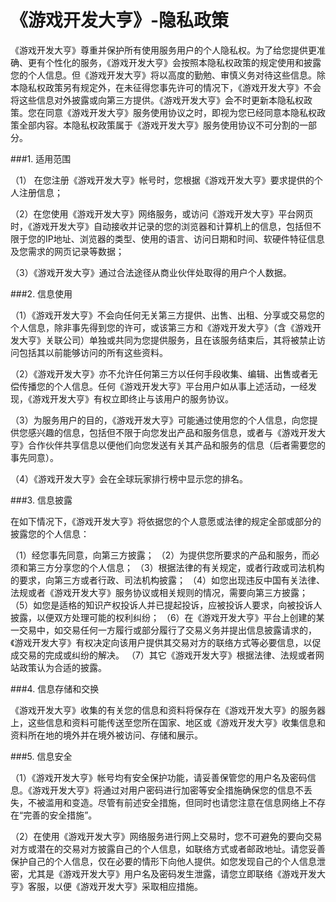 # 《游戏开发大亨》-隐私政策

《游戏开发大亨》尊重并保护所有使用服务用户的个人隐私权。为了给您提供更准确、更有个性化的服务，《游戏开发大亨》会按照本隐私权政策的规定使用和披露您的个人信息。但《游戏开发大亨》将以高度的勤勉、审慎义务对待这些信息。除本隐私权政策另有规定外，在未征得您事先许可的情况下，《游戏开发大亨》不会将这些信息对外披露或向第三方提供。《游戏开发大亨》会不时更新本隐私权政策。您在同意《游戏开发大亨》服务使用协议之时，即视为您已经同意本隐私权政策全部内容。本隐私权政策属于《游戏开发大亨》服务使用协议不可分割的一部分。 

###1. 适用范围 

（1） 在您注册《游戏开发大亨》帐号时，您根据《游戏开发大亨》要求提供的个人注册信息； 

（2）在您使用《游戏开发大亨》网络服务，或访问《游戏开发大亨》平台网页时，《游戏开发大亨》自动接收并记录的您的浏览器和计算机上的信息，包括但不限于您的IP地址、浏览器的类型、使用的语言、访问日期和时间、软硬件特征信息及您需求的网页记录等数据； 

（3）《游戏开发大亨》通过合法途径从商业伙伴处取得的用户个人数据。 


###2. 信息使用

（1）《游戏开发大亨》不会向任何无关第三方提供、出售、出租、分享或交易您的个人信息，除非事先得到您的许可，或该第三方和《游戏开发大亨》（含《游戏开发大亨》关联公司）单独或共同为您提供服务，且在该服务结束后，其将被禁止访问包括其以前能够访问的所有这些资料。 

（2）《游戏开发大亨》亦不允许任何第三方以任何手段收集、编辑、出售或者无偿传播您的个人信息。任何《游戏开发大亨》平台用户如从事上述活动，一经发现，《游戏开发大亨》有权立即终止与该用户的服务协议。

（3）为服务用户的目的，《游戏开发大亨》可能通过使用您的个人信息，向您提供您感兴趣的信息，包括但不限于向您发出产品和服务信息，或者与《游戏开发大亨》合作伙伴共享信息以便他们向您发送有关其产品和服务的信息（后者需要您的事先同意）。 

（4）《游戏开发大亨》会在全球玩家排行榜中显示您的排名。

###3. 信息披露

在如下情况下，《游戏开发大亨》将依据您的个人意愿或法律的规定全部或部分的披露您的个人信息： 

（1）经您事先同意，向第三方披露； 
 （2）为提供您所要求的产品和服务，而必须和第三方分享您的个人信息； 
 （3）根据法律的有关规定，或者行政或司法机构的要求，向第三方或者行政、司法机构披露； 
 （4）如您出现违反中国有关法律、法规或者《游戏开发大亨》服务协议或相关规则的情况，需要向第三方披露； 
 （5）如您是适格的知识产权投诉人并已提起投诉，应被投诉人要求，向被投诉人披露，以便双方处理可能的权利纠纷； 
 （6）在《游戏开发大亨》平台上创建的某一交易中，如交易任何一方履行或部分履行了交易义务并提出信息披露请求的，《游戏开发大亨》有权决定向该用户提供其交易对方的联络方式等必要信息，以促成交易的完成或纠纷的解决。 
 （7）其它《游戏开发大亨》根据法律、法规或者网站政策认为合适的披露。


###4. 信息存储和交换 

《游戏开发大亨》收集的有关您的信息和资料将保存在《游戏开发大亨》的服务器上，这些信息和资料可能传送至您所在国家、地区或《游戏开发大亨》收集信息和资料所在地的境外并在境外被访问、存储和展示。 

###5. 信息安全 

（1）《游戏开发大亨》帐号均有安全保护功能，请妥善保管您的用户名及密码信息。《游戏开发大亨》将通过对用户密码进行加密等安全措施确保您的信息不丢失，不被滥用和变造。尽管有前述安全措施，但同时也请您注意在信息网络上不存在“完善的安全措施”。 

（2）在使用《游戏开发大亨》网络服务进行网上交易时，您不可避免的要向交易对方或潜在的交易对方披露自己的个人信息，如联络方式或者邮政地址。请您妥善保护自己的个人信息，仅在必要的情形下向他人提供。如您发现自己的个人信息泄密，尤其是《游戏开发大亨》用户名及密码发生泄露，请您立即联络《游戏开发大亨》客服，以便《游戏开发大亨》采取相应措施。 
